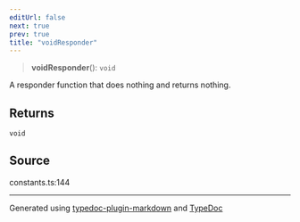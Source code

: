 ```yaml
---
editUrl: false
next: true
prev: true
title: "voidResponder"
---
```


> **voidResponder**(): `void`

A responder function that does nothing and returns nothing.

## Returns

`void`

## Source

constants.ts:144

***

Generated using [typedoc-plugin-markdown](https://www.npmjs.com/package/typedoc-plugin-markdown) and [TypeDoc](https://typedoc.org/)
